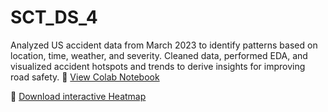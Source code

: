 # SCT_DS_4
Analyzed US accident data from March 2023 to identify patterns based on location, time, weather, and severity. Cleaned data, performed EDA, and visualized accident hotspots and trends to derive insights for improving road safety.
📍 [View Colab Notebook](https://github.com/yourusername/yourrepo/blob/main/US_Accidents_March23.ipynb) 

📍 [Download interactive Heatmap](accident_heatmap.html)
